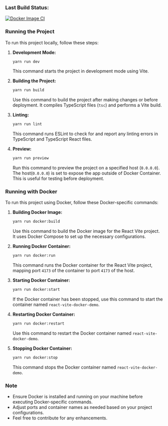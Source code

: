 ### Last Build Status:
[![Docker Image CI](https://github.com/gauraobharambe/react-vite-docker-demo/actions/workflows/docker-image.yml/badge.svg?branch=main)](https://github.com/gauraobharambe/react-vite-docker-demo/actions/workflows/docker-image.yml)

### Running the Project

To run this project locally, follow these steps:

1. **Development Mode:**
   ```bash
   yarn run dev
   ```
   This command starts the project in development mode using Vite.

2. **Building the Project:**
   ```bash
   yarn run build
   ```
   Use this command to build the project after making changes or before deployment. It compiles TypeScript files (`tsc`) and performs a Vite build.

3. **Linting:**
   ```bash
   yarn run lint
   ```
   This command runs ESLint to check for and report any linting errors in TypeScript and TypeScript React files.

4. **Preview:**
   ```bash
   yarn run preview
   ```
   Run this command to preview the project on a specified host (`0.0.0.0`). The host(`0.0.0.0`) is set to expose the app outside of Docker Container. This is useful for testing before deployment.

### Running with Docker

To run this project using Docker, follow these Docker-specific commands:

1. **Building Docker Image:**
   ```bash
   yarn run docker:build
   ```
   Use this command to build the Docker image for the React Vite project. It uses Docker Compose to set up the necessary configurations.

2. **Running Docker Container:**
   ```bash
   yarn run docker:run
   ```
   This command runs the Docker container for the React Vite project, mapping port `4173` of the container to port `4173` of the host.

3. **Starting Docker Container:**
   ```bash
   yarn run docker:start
   ```
   If the Docker container has been stopped, use this command to start the container named `react-vite-docker-demo`.

4. **Restarting Docker Container:**
   ```bash
   yarn run docker:restart
   ```
   Use this command to restart the Docker container named `react-vite-docker-demo`.

5. **Stopping Docker Container:**
   ```bash
   yarn run docker:stop
   ```
   This command stops the Docker container named `react-vite-docker-demo`.

### Note
- Ensure Docker is installed and running on your machine before executing Docker-specific commands.
- Adjust ports and container names as needed based on your project configurations.
- Feel free to contribute for any enhancements.
